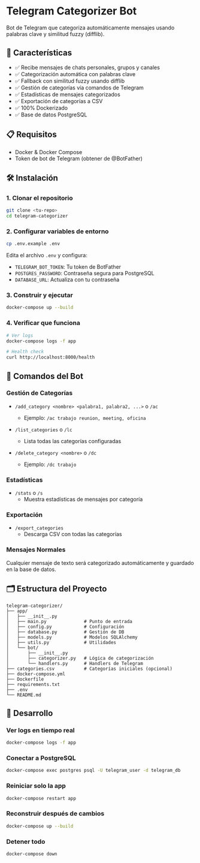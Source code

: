
# Telegram Categorizer Bot

Bot de Telegram que categoriza automáticamente mensajes usando palabras clave y similitud fuzzy (difflib).

## 🚀 Características

- ✅ Recibe mensajes de chats personales, grupos y canales
- ✅ Categorización automática con palabras clave
- ✅ Fallback con similitud fuzzy usando difflib
- ✅ Gestión de categorías vía comandos de Telegram
- ✅ Estadísticas de mensajes categorizados
- ✅ Exportación de categorías a CSV
- ✅ 100% Dockerizado
- ✅ Base de datos PostgreSQL

## 📋 Requisitos

- Docker & Docker Compose
- Token de bot de Telegram (obtener de @BotFather)

## 🛠️ Instalación

### 1. Clonar el repositorio

```bash
git clone <tu-repo>
cd telegram-categorizer
```

### 2. Configurar variables de entorno

```bash
cp .env.example .env
```

Edita el archivo `.env` y configura:
- `TELEGRAM_BOT_TOKEN`: Tu token de BotFather
- `POSTGRES_PASSWORD`: Contraseña segura para PostgreSQL
- `DATABASE_URL`: Actualiza con tu contraseña

### 3. Construir y ejecutar

```bash
docker-compose up --build
```

### 4. Verificar que funciona

```bash
# Ver logs
docker-compose logs -f app

# Health check
curl http://localhost:8000/health
```

## 📱 Comandos del Bot

### Gestión de Categorías

- `/add_category <nombre> <palabra1, palabra2, ...>` o `/ac`
  - Ejemplo: `/ac trabajo reunion, meeting, oficina`

- `/list_categories` o `/lc`
  - Lista todas las categorías configuradas

- `/delete_category <nombre>` o `/dc`
  - Ejemplo: `/dc trabajo`

### Estadísticas

- `/stats` o `/s`
  - Muestra estadísticas de mensajes por categoría

### Exportación

- `/export_categories`
  - Descarga CSV con todas las categorías

### Mensajes Normales

Cualquier mensaje de texto será categorizado automáticamente y guardado en la base de datos.

## 🗂️ Estructura del Proyecto

```
telegram-categorizer/
├── app/
│   ├── __init__.py
│   ├── main.py              # Punto de entrada
│   ├── config.py            # Configuración
│   ├── database.py          # Gestión de DB
│   ├── models.py            # Modelos SQLAlchemy
│   ├── utils.py             # Utilidades
│   └── bot/
│       ├── __init__.py
│       ├── categorizer.py   # Lógica de categorización
│       └── handlers.py      # Handlers de Telegram
├── categories.csv           # Categorías iniciales (opcional)
├── docker-compose.yml
├── Dockerfile
├── requirements.txt
├── .env
└── README.md
```

## 🔧 Desarrollo

### Ver logs en tiempo real

```bash
docker-compose logs -f app
```

### Conectar a PostgreSQL

```bash
docker-compose exec postgres psql -U telegram_user -d telegram_db
```

### Reiniciar solo la app

```bash
docker-compose restart app
```

### Reconstruir después de cambios

```bash
docker-compose up --build
```

### Detener todo

```bash
docker-compose down
```